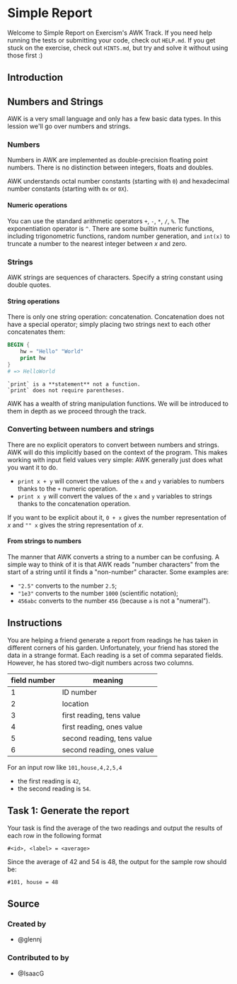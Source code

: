 # Simple Report

Welcome to Simple Report on Exercism's AWK Track.
If you need help running the tests or submitting your code, check out `HELP.md`.
If you get stuck on the exercise, check out `HINTS.md`, but try and solve it without using those first :)

## Introduction

## Numbers and Strings

AWK is a very small language and only has a few basic data types.
In this lession we'll go over numbers and strings.

### Numbers

Numbers in AWK are implemented as double-precision floating point numbers.
There is no distinction between integers, floats and doubles.

AWK understands octal number constants (starting with `0`) and hexadecimal number constants (starting with `0x` or `0X`).

#### Numeric operations

You can use the standard arithmetic operators `+`, `-`, `*`, `/`, `%`.
The exponentiation operator is `^`.
There are some builtin numeric functions, including trigonometric functions, random number generation, and `int(x)` to truncate a number to the nearest integer between _x_ and zero.

### Strings

AWK strings are sequences of characters.
Specify a string constant using double quotes.

#### String operations

There is only one string operation: concatenation.
Concatenation does not have a special operator;
simply placing two strings next to each other concatenates them:

```awk
BEGIN {
    hw = "Hello" "World"
    print hw
}
# => HelloWorld
```

~~~~exercism/note
`print` is a **statement** not a function.
`print` does not require parentheses.
~~~~

AWK has a wealth of string manipulation functions.
We will be introduced to them in depth as we proceed through the track.

### Converting between numbers and strings

There are no explicit operators to convert between numbers and strings.
AWK will do this implicitly based on the context of the program.
This makes working with input field values very simple: AWK generally just does what you want it to do.

* `print x + y` will convert the values of the `x` and `y` variables to numbers thanks to the `+` numeric operation.
* `print x y` will convert the values of the `x` and `y` variables to strings thanks to the concatenation operation.

If you want to be explicit about it, `0 + x` gives the number representation of _x_ and `"" x` gives the string representation of _x_.

#### From strings to numbers

The manner that AWK converts a string to a number can be confusing.
A simple way to think of it is that AWK reads "number characters" from the start of a string until it finds a "non-number" character.
Some examples are:

* `"2.5"` converts to the number `2.5`;
* `"1e3"` converts to the number `1000` (scientific notation);
* `456abc` converts to the number `456` (because `a` is not a "numeral").

## Instructions

You are helping a friend generate a report from readings he has taken in different corners of his garden.
Unfortunately, your friend has stored the data in a strange format.
Each reading is a set of comma separated fields.
However, he has stored two-digit numbers across two columns.

| field number | meaning |
| --- | --- |
| 1 | ID number |
| 2 | location |
| 3 | first reading, tens value |
| 4 | first reading, ones value |
| 5 | second reading, tens value |
| 6 | second reading, ones value |

For an input row like `101,house,4,2,5,4`
- the first reading is `42`,
- the second reading is `54`.

## Task 1: Generate the report

Your task is find the average of the two readings and output the results of each row in the following format

```none
#<id>, <label> = <average>
```

Since the average of 42 and 54 is 48, the output for the sample row should be:

```none
#101, house = 48
```

## Source

### Created by

- @glennj

### Contributed to by

- @IsaacG